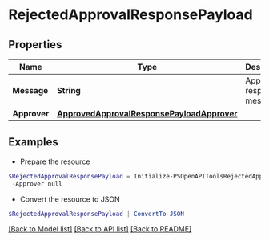 # RejectedApprovalResponsePayload
## Properties

Name | Type | Description | Notes
------------ | ------------- | ------------- | -------------
**Message** | **String** | Approval response message | [optional] 
**Approver** | [**ApprovedApprovalResponsePayloadApprover**](ApprovedApprovalResponsePayloadApprover.md) |  | [optional] 

## Examples

- Prepare the resource
```powershell
$RejectedApprovalResponsePayload = Initialize-PSOpenAPIToolsRejectedApprovalResponsePayload  -Message null `
 -Approver null
```

- Convert the resource to JSON
```powershell
$RejectedApprovalResponsePayload | ConvertTo-JSON
```

[[Back to Model list]](../README.md#documentation-for-models) [[Back to API list]](../README.md#documentation-for-api-endpoints) [[Back to README]](../README.md)

